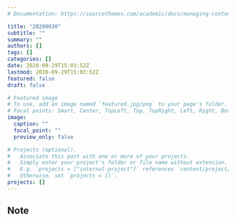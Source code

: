 ```yaml
---
# Documentation: https://sourcethemes.com/academic/docs/managing-content/

title: "20200930"
subtitle: ""
summary: ""
authors: []
tags: []
categories: []
date: 2020-09-29T15:03:52Z
lastmod: 2020-09-29T15:03:52Z
featured: false
draft: false

# Featured image
# To use, add an image named `featured.jpg/png` to your page's folder.
# Focal points: Smart, Center, TopLeft, Top, TopRight, Left, Right, BottomLeft, Bottom, BottomRight.
image:
  caption: ""
  focal_point: ""
  preview_only: false

# Projects (optional).
#   Associate this post with one or more of your projects.
#   Simply enter your project's folder or file name without extension.
#   E.g. `projects = ["internal-project"]` references `content/project/deep-learning/index.md`.
#   Otherwise, set `projects = []`.
projects: []
---
```


## Note


